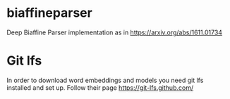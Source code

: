 # biaffineparser
Deep Biaffine Parser implementation as in https://arxiv.org/abs/1611.01734

# Git lfs
In order to download word embeddings and models you need git lfs installed and set up. Follow their page https://git-lfs.github.com/
